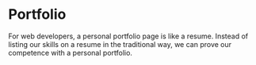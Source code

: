 # Portfolio
For web developers, a personal portfolio page is like a resume. Instead of listing our skills on a resume in the traditional way, we can prove our competence with a personal portfolio.

